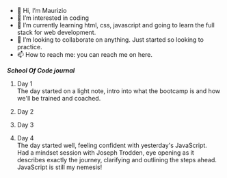 - 👋 Hi, I’m Maurizio
- 👀 I’m interested in coding
- 🌱 I’m currently learning html, css, javascript and going to learn the full stack for web development.
- 💞️ I’m looking to collaborate on anything. Just started so looking to practice.
- 📫 How to reach me: you can reach me on here.

***School Of Code journal***

1) Day 1 <br>
The day started on a light note, intro into what the bootcamp is and how we'll be trained and coached.

2) Day 2


3) Day 3


4) Day 4  <br>
The day started well, feeling confident with yesterday's JavaScript. <br>
Had a mindset session with Joseph Trodden, eye opening as it describes exactly the journey, clarifying and outlining the steps ahead. <br>
JavaScript is still my nemesis!

